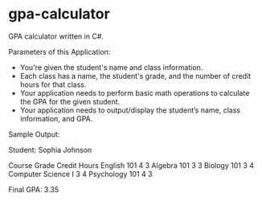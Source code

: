 # gpa-calculator

GPA calculator written in C#.

Parameters of this Application:

- You're given the student's name and class information.
- Each class has a name, the student's grade, and the number of credit hours for that class.
- Your application needs to perform basic math operations to calculate the GPA for the given student.
- Your application needs to output/display the student’s name, class information, and GPA.

Sample Output:

Student: Sophia Johnson

Course Grade Credit Hours
English 101 4 3
Algebra 101 3 3
Biology 101 3 4
Computer Science I 3 4
Psychology 101 4 3

Final GPA: 3.35
